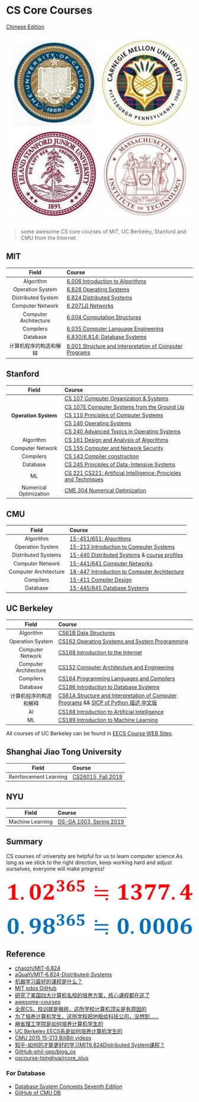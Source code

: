 # CS Core Courses
[Chinese Edition](README.md)

<div align="center">
    <img src="https://raw.githubusercontent.com/adolphlwq/osshub/master/oss/blog/2019/08/four_college.jpg" width="600px">
</div>

>some awesome CS core courses of MIT, UC Berkeley, Stanford and CMU from the Internet.

## MIT
| Field | Course |
| :------: | :------ |
| Algorithm | [6.006 Introduction to Algorithms](https://courses.csail.mit.edu/6.006/) |
| Operation System | [6.828 Operating Systems](https://pdos.csail.mit.edu/6.828/2019/) |
| Distributed System | [6.824 Distributed Systems](https://pdos.csail.mit.edu/6.824/) |
| Computer Network | [6.207[J] Networks]() |
| Computer Architecture | [6.004 Computation Structures](https://computationstructures.org/) |
| Compilers | [6.035 Computer Language Engineering](http://web.mit.edu/6.035/) |
| Database | [6.830/6.814: Database Systems](http://db.csail.mit.edu/6.830/) |
| 计算机程序的构造和解释 | [6.001 Structure and Interpretation of Computer Programs](https://ocw.mit.edu/courses/electrical-engineering-and-computer-science/6-001-structure-and-interpretation-of-computer-programs-spring-2005/) |

## Stanford
<table>
    <thead>
        <tr>
            <th align="center">Field</th>
            <th align="left">Course</th>
        </tr>
    </thead>
    <tbody>
        <tr>
            <th rowspan="5" align="center">Operation System</th>
            <td align="left">
                <a href="http://cs107.stanford.edu" rel="nofollow">CS 107 Computer Organization & Systems</a>
            </td>
        </tr>
        <tr>
            <td align="left">
                <a href="https://cs107e.github.io/" rel="nofollow">CS 107E Computer Systems from the Ground Up</a>
            </td>
        </tr>
        <tr>
            <td align="left">
                <a href="http://cs110.stanford.edu" rel="nofollow">CS 110 Principles of Computer Systems</a>
            </td>
        </tr>
        <tr>
            <td align="left">
                <a href="http://cs140.stanford.edu" rel="nofollow">CS 140 Operating Systems</a>
            </td>
        </tr>
        <tr>
            <td align="left">
                <a href="http://cs240.stanford.edu" rel="nofollow">CS 240 Advanced Topics in Operating Systems</a>
            </td>
        </tr>
        <tr>
            <td align="center">Algorithm</td>
            <td align="left">
                <a href="http://web.stanford.edu/class/cs161/" rel="nofollow">CS 161 Design and Analysis of Algorithms</a>
            </td>
        </tr>
        <tr>
            <td align="center">Computer Network</td>
            <td align="left">
                <a href="https://cs155.stanford.edu" rel="nofollow">CS 155 Computer and Network Security</a>
            </td>
        </tr>
        <tr>
            <td align="center">Compilers</td>
            <td align="left">
                <a href="https://web.stanford.edu/class/cs143/" rel="nofollow">CS 143 Compiler construction</a>
            </td>
        </tr>
        <tr>
            <td align="center">Database</td>
            <td align="left">
                <a href="http://web.stanford.edu/class/cs245/" rel="nofollow">CS 245 Principles of Data-Intensive Systems</a>
            </td>
        </tr>
        <tr>
            <td align="center">ML</td>
            <td align="left">
                <a href="http://web.stanford.edu/class/cs221/" rel="nofollow">CS 221 CS221: Artificial Intelligence: Principles and Techniques</a>
            </td>
        </tr>
        <tr>
            <td align="center">Numerical Optimization</td>
            <td align="left">
                <a href="https://web.stanford.edu/class/cme304/" rel="nofollow">CME 304 Numerical Optimization</a>
            </td>
        </tr>
    </tbody>
</table>

## CMU
| Field | Course |
| :------: | :------ |
| Algorithm | [15-451/651: Algorithms](http://www.cs.cmu.edu/afs/cs/academic/class/15451-s18/www/) |
| Operation System | [15-213 Introduction to Computer Systems](http://www.cs.cmu.edu/~213/) |
| Distributed Systems | [15-440 Distributed Systems](http://www.cs.cmu.edu/~srini/15-440/) & [course profiles](https://csd.cs.cmu.edu/course-profiles/15-440_640-distributed-systems)|
| Computer Network | [15-441/641 Computer Networks](https://computer-networks.github.io/sp19/) |
| Computer Architecture | [18-447 Introduction to Computer Architecture]() |
| Compilers | [15-411 Compiler Design](https://www.cs.cmu.edu/~fp/courses/15411-f13/) |
| Database | [15-445/645 Database Systems](https://15445.courses.cs.cmu.edu) |

## UC Berkeley
| Field | Course |
| :------: | :------ |
| Algorithm | [CS61B Data Structures ](http://www-inst.eecs.berkeley.edu/~cs61b) |
| Operation System | [CS162 Operating Systems and System Programming](https://cs162.eecs.berkeley.edu/) |
| Computer Network | [CS168 Introduction to the Internet](http://www-inst.eecs.berkeley.edu/~cs168) |
| Computer Architecture | [CS152 Computer Architecture and Engineering](http://www-inst.eecs.berkeley.edu/~cs152) |
| Compilers | [CS164 Programming Languages and Compilers](http://www-inst.eecs.berkeley.edu/~cs164) |
| Database | [CS186 Introduction to Database Systems](http://www-inst.eecs.berkeley.edu/~cs186) |
| 计算机程序的构造和解释 | [CS61A Structure and Interpretation of Computer Programs](https://cs61a.org/) && [SICP of Python 描述 中文版](https://github.com/wizardforcel/sicp-py-zh) |
| AI | [CS188 Introduction to Artificial Intelligence](http://www-inst.eecs.berkeley.edu/~cs188) |
| ML | [CS189 Introduction to Machine Learning](http://www-inst.eecs.berkeley.edu/~cs189) |

All courses of UC Berkeley can be found in [EECS Course WEB Sites](http://www-inst.eecs.berkeley.edu/classes-eecs.html).

## Shanghai Jiao Tong University
| Field | Course |
| :------: | :------ |
| Reinforcement Learning | [CS26015, Fall 2019](http://www.cs.sjtu.edu.cn/~zou-jn/teaching.html) |

## NYU
| Field | Course |
| :------: | :------ |
| Machine Learning | [DS-GA 1003, Spring 2019](https://davidrosenberg.github.io/ml2019/#home) |

## Summary
CS courses of university are helpful for us to learn computer science.As long as we stick to the right direction, keep working hard and adjust ourselves, everyone will make progress!

![](https://raw.githubusercontent.com/adolphlwq/osshub/master/oss/blog/2019/08/101_365.png)

## Reference
- [chaozh/MIT-6.824](https://github.com/chaozh/MIT-6.824)
- [aQuaYi/MIT-6.824-Distributed-Systems](https://github.com/aQuaYi/MIT-6.824-Distributed-Systems)
- [机器学习最好的课程是什么？](https://www.zhihu.com/question/37031588)
- [MIT pdos GitHub](https://github.com/mit-pdos/)
- [研究了美国四大计算机名校的培养方案，核心课程都在这了](https://mp.weixin.qq.com/s/39Un5UkLULC39s3PX10AbA)
- [awesome-courses](https://github.com/prakhar1989/awesome-courses)
- [全民CS、校训就是搬砖，这所学校计算机顶尖是有原因的](https://mp.weixin.qq.com/s/Nm4doXPPDzJJS0RSU5YSkA)
- [为了培养计算机学生，这所学校把地租给科技公司，没想到......](https://mp.weixin.qq.com/s/deq-cT9139bJF7UGN4H8cA)
- [麻省理工学院是如何培养计算机学生的](https://mp.weixin.qq.com/s/eS-9OWZ1nWSPcrNd_GbuVA)
- [UC Berkeley EECS系是如何培养计算机学生的](https://mp.weixin.qq.com/s/P2tNxWQW8nIewvw_jHdhFQ)
- [CMU 2015 15-213 BiliBili videos](https://www.bilibili.com/video/av12977597)
- [知乎-如何的才能更好的学习MIT6.824Distributed System课程？
](https://www.zhihu.com/question/29597104)
- [GitHub-phil-opp/blog_os](https://github.com/phil-opp/blog_os)
- [oscourse-tsinghua/rcore_plus](https://github.com/oscourse-tsinghua/rcore_plus)

### For Database
- [Database System Concepts Seventh Edition](https://www.db-book.com/db7/index.html)
- [GitHub of CMU DB](https://github.com/cmu-db)